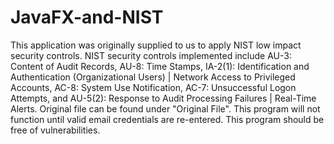 # JavaFX-and-NIST
This application was originally supplied to us to apply NIST low impact security controls.
NIST security controls implemented include AU-3: Content of Audit Records, AU-8: Time Stamps, IA-2(1): Identification and Authentication (Organizational Users) | Network Access to Privileged Accounts, AC-8: System Use Notification, AC-7: Unsuccessful Logon Attempts, and AU-5(2): Response to Audit Processing Failures | Real-Time Alerts.  Original file can be found under "Original File".  This program will not function until valid email credentials are re-entered.
This program should be free of vulnerabilities.
